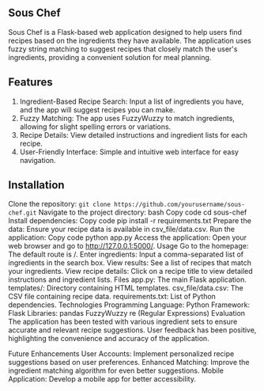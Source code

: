 ## Sous Chef
Sous Chef is a Flask-based web application designed to help users find recipes based on the ingredients they have available. The application uses fuzzy string matching to suggest recipes that closely match the user's ingredients, providing a convenient solution for meal planning.

## Features
1. Ingredient-Based Recipe Search: Input a list of ingredients you have, and the app will suggest recipes you can make.
2. Fuzzy Matching: The app uses FuzzyWuzzy to match ingredients, allowing for slight spelling errors or variations.
3. Recipe Details: View detailed instructions and ingredient lists for each recipe.
4. User-Friendly Interface: Simple and intuitive web interface for easy navigation.

## Installation
Clone the repository:
``` git clone https://github.com/yourusername/sous-chef.git ```
Navigate to the project directory:
bash
Copy code
cd sous-chef
Install dependencies:
Copy code
pip install -r requirements.txt
Prepare the data:
Ensure your recipe data is available in csv_file/data.csv.
Run the application:
Copy code
python app.py
Access the application:
Open your web browser and go to http://127.0.0.1:5000/.
Usage
Go to the homepage: The default route is /.
Enter ingredients: Input a comma-separated list of ingredients in the search box.
View results: See a list of recipes that match your ingredients.
View recipe details: Click on a recipe title to view detailed instructions and ingredient lists.
Files
app.py: The main Flask application.
templates/: Directory containing HTML templates.
csv_file/data.csv: The CSV file containing recipe data.
requirements.txt: List of Python dependencies.
Technologies
Programming Language: Python
Framework: Flask
Libraries:
pandas
FuzzyWuzzy
re (Regular Expressions)
Evaluation
The application has been tested with various ingredient sets to ensure accurate and relevant recipe suggestions. User feedback has been positive, highlighting the convenience and accuracy of the application.

Future Enhancements
User Accounts: Implement personalized recipe suggestions based on user preferences.
Enhanced Matching: Improve the ingredient matching algorithm for even better suggestions.
Mobile Application: Develop a mobile app for better accessibility.

